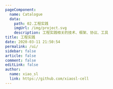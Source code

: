 ```yaml
---
pageComponent:
  name: Catalogue
  data:
    path: 02.工程实践
    imgUrl: /img/project.svg
    description: 工程实践相关的技术、框架、协议、工具
title: 工程实践
date: 2020-03-11 21:50:54
permalink: /ui/
sidebar: false
article: false
comment: false
editLink: false
author:
  name: xiao_sl
  link: https://github.com/xiaosl-cell
---
```

